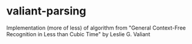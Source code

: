 # valiant-parsing
Implementation (more of less) of algorithm from "General Context-Free Recognition in Less than Cubic Time" by Leslie G. Valiant
